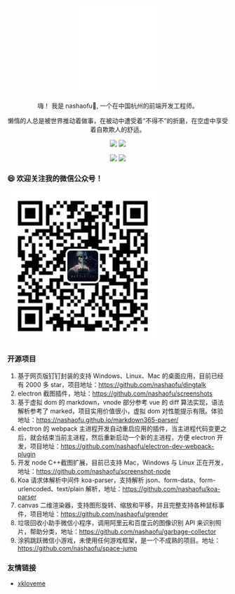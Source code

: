<div align="center">
  <p><img src="avatar.svg" width="200" height="200"></p>
  <p>嗨！ 我是 nashaofu👋, 一个在中国杭州的前端开发工程师。</p>
  <p>懒惰的人总是被世界推动着做事，在被动中遭受着“不得不”的折磨，在空虚中享受着自欺欺人的舒适。</p>
  <p>
    <img src="https://img.shields.io/github/followers/nashaofu"/>
    <img src="https://visitor-badge.laobi.icu/badge?page_id=nashaofu.nashaofu.README.md" />
  </p>
  <p>
    <img src="https://github-readme-stats.vercel.app/api?username=nashaofu&theme=dark&show_icons=true&hide_border=true" height="165" />
    <img src="https://github-readme-stats.vercel.app/api/top-langs/?username=nashaofu&layout=compact&theme=dark&hide_border=true" height="165"/>
  </p>
</div>

<!--
**nashaofu/nashaofu** is a ✨ _special_ ✨ repository because its `README.md` (this file) appears on your GitHub profile.

Here are some ideas to get you started:

- 🔭 I’m currently working on ...
- 🌱 I’m currently learning ...
- 👯 I’m looking to collaborate on ...
- 🤔 I’m looking for help with ...
- 💬 Ask me about ...
- 📫 How to reach me: ...
- 😄 Pronouns: ...
- ⚡ Fun fact: ...
-->

### 😄 欢迎关注我的微信公众号！

![微信公众号](https://github.com/nashaofu/nashaofu/raw/master/mp-qrcode.jpg)

### 开源项目

1. 基于网页版钉钉封装的支持 Windows、Linux、Mac 的桌面应用，目前已经有 2000 多 star，项目地址：https://github.com/nashaofu/dingtalk
2. electron 截图插件，地址：https://github.com/nashaofu/screenshots
3. 基于虚拟 dom 的 markdown，vnode 部分参考 vue 的 diff 算法实现，语法解析参考了 marked，项目实用价值很小，虚拟 dom 对性能提示有限。体验地址：https://nashaofu.github.io/markdown365-parser/
4. electron 的 webpack 主进程开发自动重启应用的插件，当主进程代码变更之后，就会结束当前主进程，然后重新启动一个新的主进程，方便 electron 开发，项目地址：https://github.com/nashaofu/electron-dev-webpack-plugin
5. 开发 node C++截图扩展，目前已支持 Mac，Windows 与 Linux 正在开发，地址：https://github.com/nashaofu/screenshot-node
6. Koa 请求体解析中间件 koa-parser，支持解析 json、form-data、form-urlencoded、text/plain 解析，地址：https://github.com/nashaofu/koa-parser
7. canvas 二维渲染器，支持图形旋转、缩放和平移，并且完整支持各种鼠标事件，项目地址：https://github.com/nashaofu/grender
8. 垃圾回收小助手微信小程序，调用阿里云和百度云的图像识别 API 来识别照片，帮助分类，地址：https://github.com/nashaofu/garbage-collector
9. 涂鸦跳跃微信小游戏，未使用任何游戏框架，是一个不成熟的项目。地址：https://github.com/nashaofu/space-jump

### 友情链接

- [xkloveme](https://github.com/xkloveme)
